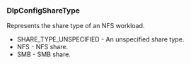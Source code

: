### DlpConfigShareType
Represents the share type of an NFS workload.

- SHARE_TYPE_UNSPECIFIED - An unspecified share type.
- NFS - NFS share.
- SMB - SMB share.
